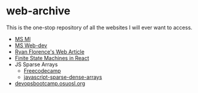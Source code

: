 # web-archive
This is the one-stop repository of all the websites I will ever want to access.

- [MS Ml](https://microsoft.github.io/ML-For-Beginners/#/)
- [MS Web-dev](https://microsoft.github.io/Web-Dev-For-Beginners/#/?id=lessons)
- [Ryan Florence's Web Article](https://ryanflorence.dev/p/everything-i-know-about-client-side-routing)
- [Finite State Machines in React](www.youtube.com)
- JS Sparse Arrays
  - [Freecodecamp](https://www.freecodecamp.org/news/sparse-and-dense-arrays-in-javascript/)
  - [javascript-sparse-dense-arrays](https://dmitripavlutin.com/javascript-sparse-dense-arrays/)
- [devopsbootcamp.osuosl.org](https://devopsbootcamp.osuosl.org/contributing-to-open-source.html)
